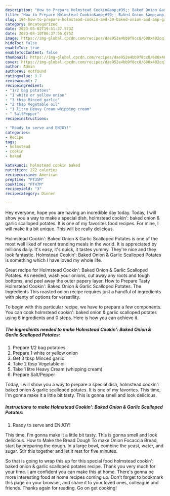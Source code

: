 ```yaml
---
description: "How to Prepare Holmstead Cookin&amp;#39;: Baked Onion &amp;amp; Garlic Scalloped Potates yang Very Delicious}"
title: "How to Prepare Holmstead Cookin&amp;#39;: Baked Onion &amp;amp; Garlic Scalloped Potates yang Very Delicious}"
slug: 194-how-to-prepare-holmstead-cookin-and-39-baked-onion-and-amp-garlic-scalloped-potates-yang-very-delicious
category: Uncategorized
date: 2023-05-02T19:51:37.573Z
date: 2023-04-10T06:37:56.075Z
image: https://img-global.cpcdn.com/recipes/dae952e4bb9f8cc8/680x482cq70/holmstead-cookin-baked-onion-garlic-scalloped-potates-recipe-main-photo.jpg
hideToc: false
enableToc: true
enableTocContent: false
thumbnail: https://img-global.cpcdn.com/recipes/dae952e4bb9f8cc8/680x482cq70/holmstead-cookin-baked-onion-garlic-scalloped-potates-recipe-main-photo.jpg
cover: https://img-global.cpcdn.com/recipes/dae952e4bb9f8cc8/680x482cq70/holmstead-cookin-baked-onion-garlic-scalloped-potates-recipe-main-photo.jpg
author: Admin
authorAv: notfound
ratingvalue: 3.7
reviewcount: 7
recipeingredient:
- "1/2 bag potatoes"
- "1 white or yellow onion"
- "3 tbsp Minced garlic"
- "2 tbsp Vegetable oil"
- "1 litre Heavy Cream whipping cream"
- " SaltPepper"
recipeinstructions:

- "Ready to serve and ENJOY!"
categories:
- Recipe
tags:
- holmstead
- cookin
- baked

katakunci: holmstead cookin baked 
nutrition: 272 calories
recipecuisine: American
preptime: "PT35M"
cooktime: "PT47M"
recipeyield: "3"
recipecategory: Dinner

---
```



Hey everyone, hope you are having an incredible day today. Today, I will show you a way to make a special dish, holmstead cookin&#39;: baked onion &amp; garlic scalloped potates. It is one of my favorites food recipes. For mine, I will make it a bit unique. This will be really delicious.

Holmstead Cookin&#39;: Baked Onion &amp; Garlic Scalloped Potates is one of the most well liked of recent trending meals in the world. It is appreciated by millions daily. It's easy, it's quick, it tastes yummy. They're nice and they look fantastic. Holmstead Cookin&#39;: Baked Onion &amp; Garlic Scalloped Potates is something which I have loved my whole life.

Great recipe for Holmstead Cookin&#39;: Baked Onion &amp; Garlic Scalloped Potates. As needed, wash your onions, cut away any roots and tough bottoms, and peel away the outer papery layer. How to Prepare Tasty Holmstead Cookin&#39;: Baked Onion &amp; Garlic Scalloped Potates. The Ingredients This roasted onion recipe requires just a handful of ingredients with plenty of options for versatility.


To begin with this particular recipe, we have to prepare a few components. You can cook holmstead cookin&#39;: baked onion &amp; garlic scalloped potates using 6 ingredients and 0 steps. Here is how you can achieve it.

<!--inarticleads1-->

##### The ingredients needed to make Holmstead Cookin&#39;: Baked Onion &amp; Garlic Scalloped Potates:

1. Prepare 1/2 bag potatoes
1. Prepare 1 white or yellow onion
1. Get 3 tbsp Minced garlic
1. Take 2 tbsp Vegetable oil
1. Take 1 litre Heavy Cream (whipping cream)
1. Prepare  Salt/Pepper


Today, I will show you a way to prepare a special dish, holmstead cookin&#39;: baked onion &amp; garlic scalloped potates. It is one of my favorites. This time, I&#39;m gonna make it a little bit tasty. This is gonna smell and look delicious. 

<!--inarticleads2-->

##### Instructions to make Holmstead Cookin&#39;: Baked Onion &amp; Garlic Scalloped Potates:


1. Ready to serve and ENJOY!

This time, I&#39;m gonna make it a little bit tasty. This is gonna smell and look delicious. How to Make the Bread Dough To make Onion Focaccia Bread, start by preparing the dough. In a large bowl, combine the yeast, water, and sugar. Stir this together and let it rest for five minutes. 

So that is going to wrap this up for this special food holmstead cookin&#39;: baked onion &amp; garlic scalloped potates recipe. Thank you very much for your time. I am confident you can make this at home. There's gonna be more interesting food at home recipes coming up. Don't forget to bookmark this page on your browser, and share it to your loved ones, colleague and friends. Thanks again for reading. Go on get cooking!
